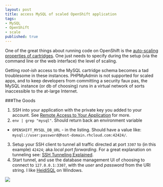 ```yaml
---
layout: post
title: access MySQL of scaled OpenShift application
tags:
- MySQL
- OpenShift
- scale
published: true
---
```

One of the great things about running code on OpenShift is the
[auto-scaling properties of cartridges](https://www.openshift.com/developers/scaling).
One just needs to specify during the setup (via the command line or the web interface)
the level of scaling.

Getting _root-ish_ access to the MySQL cartridge schema becomes a tad
troublesome in these instances. PHPMyAdmin is not supported for scaled apps,
and to keep developers from committing a security faux pas, the MySQL instance
(or db of choosing) runs in a virtual network of sorts inaccessible to the
at-large Internet.

###The Goods
1. SSH into your application with the private key you added to your account.
See [Remote Access to Your Application](https://www.openshift.com/developers/remote-access)
for more.
2. `env | grep "mysql"`. Should return back an environment variable
- `OPENSHIFT_MYSQL_DB_URL` - in the listing. Should have a value like:
`mysql://user:password@host-domain.rhcloud.com:42424/`.
3. Setup your SSH client to tunnel all traffic directed at port `3307` to
(in this example) `42424`; aka _local port forwarding_.
For a great explanation on tunneling see:
[SSH Tunneling Explained](http://chamibuddhika.wordpress.com/2012/03/21/ssh-tunnelling-explained/).
4. Start tunnel, and use the database management UI of choosing to connect to
`127.0.0.1:3307`, with the _user_ and _password_ from the URI string. I like
[HeidiSQL](http://www.heidisql.com/) on Windows.

![](https://drive.google.com/uc?export=download&id=0B0yT30uCaFvvdEl3eFJVYzl1YzA)
